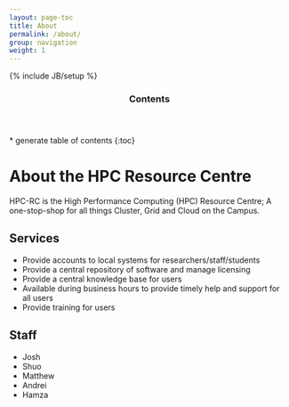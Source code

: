 ```yaml
---
layout: page-toc
title: About
permalink: /about/
group: navigation
weight: 1
---
```


{% include JB/setup %}

<div class="row">
<div class="col-md-2">
<section id="table-of-contents" class="toc">
<header>
<h3>Contents</h3>
</header>
<div id="drawer" markdown="1">
* generate table of contents
{:toc}
</div>
</section>
</div>
<div class="col-md-10" markdown="1">


# About the HPC Resource Centre
 
HPC-RC is the High Performance Computing (HPC) Resource Centre; A one-stop-shop for all things Cluster, Grid and Cloud on the Campus. 

## Services

- Provide accounts to local systems for researchers/staff/students
- Provide a central repository of software and manage licensing
- Provide a central knowledge base for users
- Available during business hours to provide timely help and support for all users
- Provide training for users

## Staff

- Josh
- Shuo
- Matthew
- Andrei
- Hamza

</div>
</div>